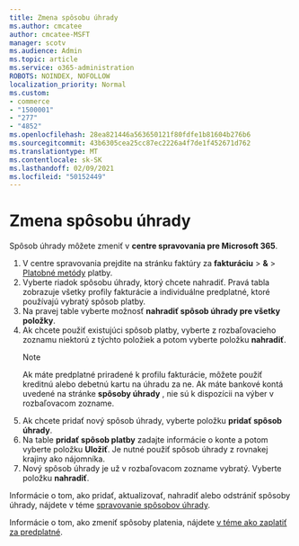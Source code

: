 ```yaml
---
title: Zmena spôsobu úhrady
ms.author: cmcatee
author: cmcatee-MSFT
manager: scotv
ms.audience: Admin
ms.topic: article
ms.service: o365-administration
ROBOTS: NOINDEX, NOFOLLOW
localization_priority: Normal
ms.custom:
- commerce
- "1500001"
- "277"
- "4852"
ms.openlocfilehash: 28ea821446a563650121f80fdfe1b81604b276b6
ms.sourcegitcommit: 43b6305cea25cc87ec2226a4f7de1f452671d762
ms.translationtype: MT
ms.contentlocale: sk-SK
ms.lasthandoff: 02/09/2021
ms.locfileid: "50152449"
---
```

# <a name="change-payment-method"></a>Zmena spôsobu úhrady

Spôsob úhrady môžete zmeniť v **centre spravovania pre Microsoft 365**.
  
1. V centre spravovania prejdite na stránku faktúry za **fakturáciu**  >  **&**  >  [Platobné metódy](https://go.microsoft.com/fwlink/p/?linkid=2018806) platby.
2. Vyberte riadok spôsobu úhrady, ktorý chcete nahradiť. Pravá tabla zobrazuje všetky profily fakturácie a individuálne predplatné, ktoré používajú vybratý spôsob platby.
3. Na pravej table vyberte možnosť **nahradiť spôsob úhrady pre všetky položky**.
4. Ak chcete použiť existujúci spôsob platby, vyberte z rozbaľovacieho zoznamu niektorú z týchto položiek a potom vyberte položku **nahradiť**.
    > [!NOTE]
    > Ak máte predplatné priradené k profilu fakturácie, môžete použiť kreditnú alebo debetnú kartu na úhradu za ne. Ak máte bankové kontá uvedené na stránke **spôsoby úhrady** , nie sú k dispozícii na výber v rozbaľovacom zozname.
5. Ak chcete pridať nový spôsob úhrady, vyberte položku **pridať spôsob úhrady**.
6. Na table **pridať spôsob platby** zadajte informácie o konte a potom vyberte položku **Uložiť**. Je nutné použiť spôsob úhrady z rovnakej krajiny ako nájomníka.
7. Nový spôsob úhrady je už v rozbaľovacom zozname vybratý. Vyberte položku **nahradiť**.

Informácie o tom, ako pridať, aktualizovať, nahradiť alebo odstrániť spôsoby úhrady, nájdete v téme [spravovanie spôsobov úhrady](https://docs.microsoft.com/microsoft-365/commerce/billing-and-payments/manage-payment-methods).

Informácie o tom, ako zmeniť spôsoby platenia, nájdete [v téme ako zaplatiť za predplatné](https://docs.microsoft.com/microsoft-365/commerce/billing-and-payments/pay-for-your-subscription).